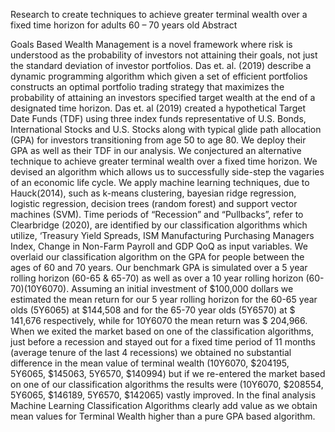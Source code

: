 
Research to create techniques to achieve greater terminal wealth over a fixed time horizon for adults 60 – 70 years old
Abstract

Goals Based Wealth Management is a novel framework where risk is understood as the probability of investors not attaining their goals, not just the standard deviation of investor portfolios. Das et. al. (2019) describe a dynamic programming algorithm which given a set of efficient portfolios constructs an optimal portfolio trading strategy that maximizes the probability of attaining an investors specified target wealth at the end of a designated time horizon. Das et. al (2019) created a hypothetical Target Date Funds (TDF) using three index funds representative of U.S. Bonds, International Stocks and U.S. Stocks along with typical glide path allocation (GPA) for investors transitioning from age 50 to age 80. We deploy their GPA as well as their TDF in our analysis. We conjectured an alternative technique to achieve greater terminal wealth over a fixed time horizon. We devised an algorithm which allows us to successfully side-step the vagaries of an economic life cycle. We apply machine learning techniques, due to Hauck(2014), such as k-means clustering, bayesian ridge regression, logistic regression, decision trees (random forest) and support vector machines (SVM). Time periods of “Recession” and “Pullbacks”, refer to Clearbridge (2020), are identified by our classification algorithms which utilize, ‘Treasury Yield Spreads, ISM Manufacturing Purchasing Managers Index, Change in Non-Farm Payroll and GDP QoQ as input variables. We overlaid our classification algorithm on the GPA for people between the ages of 60 and 70 years. Our benchmark GPA is simulated over a 5 year rolling horizon (60-65 & 65-70) as well as over a 10 year rolling horizon (60-70)(10Y6070). Assuming an initial investment of $100,000 dollars we estimated the mean return for our 5 year rolling horizon for the 60-65 year olds (5Y6065) at $144,508 and for the 65-70 year olds (5Y6570) at $ 141,676 respectively, while for 10Y6070 the mean return was $ 204,966. When we exited the market based on one of the classification algorithms, just before a recession and stayed out for a fixed time period of 11 months (average tenure of the last 4 recessions) we obtained no substantial difference in the mean value of terminal wealth (10Y6070, $204195, 5Y6065, $145063, 5Y6570, $140994) but if we re-entered the market based on one of our classification algorithms the results were (10Y6070, $208554, 5Y6065, $146189, 5Y6570, $142065) vastly improved. In the final analysis Machine Learning Classification Algorithms clearly add value as we obtain mean values for Terminal Wealth higher than a pure GPA based algorithm.

